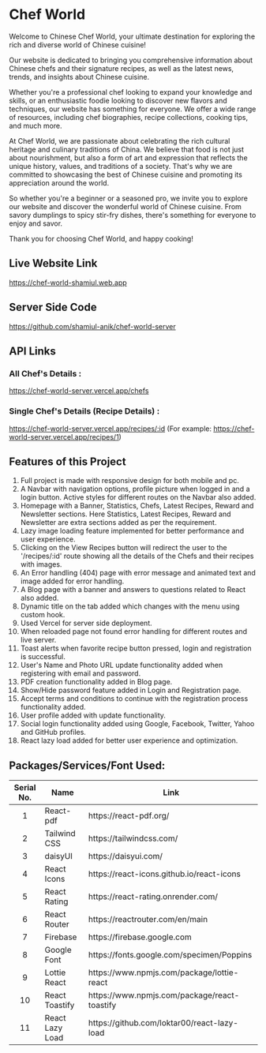 # Chef World
Welcome to Chinese Chef World, your ultimate destination for exploring the rich and diverse world of Chinese cuisine!

Our website is dedicated to bringing you comprehensive information about Chinese chefs and their signature recipes, as well as the latest news, trends, and insights about Chinese cuisine.

Whether you're a professional chef looking to expand your knowledge and skills, or an enthusiastic foodie looking to discover new flavors and techniques, our website has something for everyone. We offer a wide range of resources, including chef biographies, recipe collections, cooking tips, and much more.

At Chef World, we are passionate about celebrating the rich cultural heritage and culinary traditions of China. We believe that food is not just about nourishment, but also a form of art and expression that reflects the unique history, values, and traditions of a society. That's why we are committed to showcasing the best of Chinese cuisine and promoting its appreciation around the world.

So whether you're a beginner or a seasoned pro, we invite you to explore our website and discover the wonderful world of Chinese cuisine. From savory dumplings to spicy stir-fry dishes, there's something for everyone to enjoy and savor. 

Thank you for choosing Chef World, and happy cooking!



## Live Website Link
https://chef-world-shamiul.web.app


## Server Side Code
https://github.com/shamiul-anik/chef-world-server


## API Links

### All Chef's Details :
https://chef-world-server.vercel.app/chefs

### Single Chef's Details (Recipe Details) :
https://chef-world-server.vercel.app/recipes/:id (For example: https://chef-world-server.vercel.app/recipes/1)



## Features of this Project
1. Full project is made with responsive design for both mobile and pc.
2. A Navbar with navigation options, profile picture when logged in and a login button. Active styles for different routes on the Navbar also added.
3. Homepage with a Banner, Statistics, Chefs, Latest Recipes, Reward and Newsletter sections. Here Statistics, Latest Recipes, Reward and Newsletter are extra sections added as per the requirement.
4. Lazy image loading feature implemented for better performance and user experience.
5. Clicking on the View Recipes button will redirect the user to the '/recipes/:id' route showing all the details of the Chefs and their recipes with images.
6. An Error handling (404) page with error message and animated text and image added for error handling.
7. A Blog page with a banner and answers to questions related to React also added.
8. Dynamic title on the tab added which changes with the menu using custom hook.
9. Used Vercel for server side deployment.
10. When reloaded page not found error handling for different routes and live server.
11. Toast alerts when favorite recipe button pressed, login and registration is successful.
12. User's Name and Photo URL update functionality added when registering with email and password.
13. PDF creation functionality added in Blog page.
14. Show/Hide password feature added in Login and Registration page.
15. Accept terms and conditions to continue with the registration process functionality added.
16. User profile added with update functionality.
17. Social login functionality added using Google, Facebook, Twitter, Yahoo and GitHub profiles.
18. React lazy load added for better user experience and optimization.


## Packages/Services/Font Used:
<table>
  <thead>
    <tr>
      <th>Serial No.</th>
      <th>Name</th>
      <th>Link</th>
    </tr>
  </thead>
  <tbody>
    <tr>
      <td align="center">1</td>
      <td>React-pdf</td>
      <td>https://react-pdf.org/</td>
    </tr>
    <tr>
      <td align="center">2</td>
      <td>Tailwind CSS</td>
      <td>https://tailwindcss.com/</td>
    </tr>
    <tr>
      <td align="center">3</td>
      <td>daisyUI</td>
      <td>https://daisyui.com/</td>
    </tr>
    <tr>
      <td align="center">4</td>
      <td>React Icons</td>
      <td>https://react-icons.github.io/react-icons</td>
    </tr>
    <tr>
      <td align="center">5</td>
      <td>React Rating</td>
      <td>https://react-rating.onrender.com/</td>
    </tr>
    <tr>
      <td align="center">6</td>
      <td>React Router</td>
      <td>https://reactrouter.com/en/main</td>
    </tr>
    <tr>
      <td align="center">7</td>
      <td>Firebase</td>
      <td>https://firebase.google.com</td>
    </tr>
    <tr>
      <td align="center">8</td>
      <td>Google Font</td>
      <td>https://fonts.google.com/specimen/Poppins</td>
    </tr>
    <tr>
      <td align="center">9</td>
      <td>Lottie React</td>
      <td>https://www.npmjs.com/package/lottie-react</td>
    </tr>
    <tr>
      <td align="center">10</td>
      <td>React Toastify</td>
      <td>https://www.npmjs.com/package/react-toastify</td>
    </tr>
    <tr>
      <td align="center">11</td>
      <td>React Lazy Load</td>
      <td>https://github.com/loktar00/react-lazy-load</td>
    </tr>
    <!-- 
      <tr>
        <td align="center">12</td>
        <td>NAME</td>
        <td>LINK</td>
      </tr>
    -->
  </tbody>
</table>
